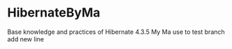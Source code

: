 # HibernateByMa
Base knowledge and practices of Hibernate 4.3.5 My Ma
use to test branch
add new line
